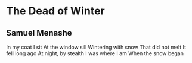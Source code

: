 # The Dead of Winter
## Samuel Menashe
In my coat I sit
At the window sill
Wintering with snow
That did not melt
It fell long ago
At night, by stealth
I was where I am
When the snow began